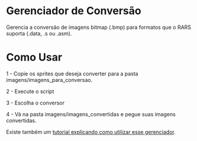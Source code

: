 # Gerenciador de Conversão
 Gerencia a conversão de imagens bitmap (.bmp) para formatos que o RARS suporta (.data, .s ou .asm).

# Como Usar

1 - Copie os sprites que deseja converter para a pasta imagens/imagens_para_conversao.

2 - Execute o script

3 - Escolha o conversor

4 - Vá na pasta imagens/imagens_convertidas e pegue suas imagens convertidas.

Existe também um [tutorial explicando como utilizar esse gerenciador](https://youtu.be/tx9t2hGWWko?si=VUKSlHavF1SER7I_).
